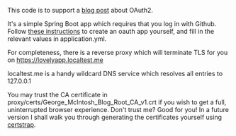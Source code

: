 This code is to support a [blog post](https://georgemcintosh.com/posts/oauth-pt1/) about OAuth2.

It's a simple Spring Boot app which requires that you log in with Github. Follow [these instructions](https://docs.github.com/en/developers/apps/building-oauth-apps/creating-an-oauth-app) to 
create an oauth app yourself, and fill in the relevant values in application.yml.

For completeness, there is a reverse proxy which will terminate TLS for you on https://lovelyapp.localtest.me

localtest.me is a handy wildcard DNS service which resolves all entries to 127.0.0.1

You may trust the CA certificate in proxy/certs/George_McIntosh_Blog_Root_CA_v1.crt if you wish to get a 
full, uninterrupted browser experience. Don't trust me? Good for you! In a future version I shall walk you through 
generating the certificates yourself using [certstrap](https://github.com/square/certstrap).